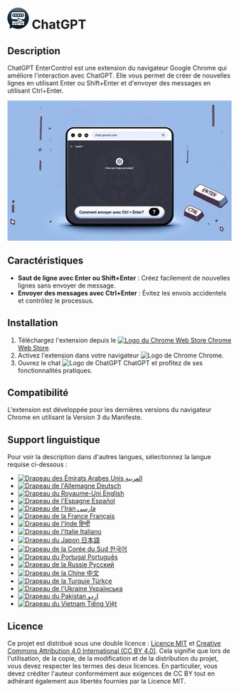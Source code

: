 # ![ChatGPT EnterControl Icon](../../icons/icon48.png) ChatGPT 

## Description

ChatGPT EnterControl est une extension du navigateur Google Chrome qui améliore l'interaction avec ChatGPT. Elle vous permet de créer de nouvelles lignes en utilisant Enter ou Shift+Enter et d'envoyer des messages en utilisant Ctrl+Enter.

![ChatGPT EnterControl Promo Image](../promo-images/promo-image_FR.jpg)

## Caractéristiques

- **Saut de ligne avec Enter ou Shift+Enter** : Créez facilement de nouvelles lignes sans envoyer de message.
- **Envoyer des messages avec Ctrl+Enter** : Évitez les envois accidentels et contrôlez le processus.

## Installation
1. Téléchargez l'extension depuis le [<img src="https://fonts.gstatic.com/s/i/productlogos/chrome_store/v7/192px.svg" width="12" alt="Logo du Chrome Web Store"> Chrome Web Store](https://chromewebstore.google.com/detail/chatgpt-entercontrol/llifnfdbmdcpjfnlhpombbadbhfghdao).
2. Activez l'extension dans votre navigateur <img src="https://fonts.gstatic.com/s/i/productlogos/chrome/v7/192px.svg" width="12" alt="Logo de Chrome"> Chrome.
3. Ouvrez le chat <img src="https://upload.wikimedia.org/wikipedia/commons/0/04/ChatGPT_logo.svg" width="12" alt="Logo de ChatGPT"> ChatGPT et profitez de ses fonctionnalités pratiques.

## Compatibilité

L'extension est développée pour les dernières versions du navigateur Chrome en utilisant la Version 3 du Manifeste.

## Support linguistique

Pour voir la description dans d'autres langues, sélectionnez la langue requise ci-dessous :

- [<img src="https://flagcdn.com/ae.svg" width="18" alt="Drapeau des Émirats Arabes Unis"> العربية](./README_AR.md)
- [<img src="https://flagcdn.com/de.svg" width="18" alt="Drapeau de l'Allemagne"> Deutsch](./README_DE.md)
- [<img src="https://flagcdn.com/gb.svg" width="18" alt="Drapeau du Royaume-Uni"> English](../../README.md)
- [<img src="https://flagcdn.com/es.svg" width="18" alt="Drapeau de l'Espagne"> Español](./README_ES.md)
- [<img src="https://flagcdn.com/ir.svg" width="18" alt="Drapeau de l'Iran"> فارسی](./README_FA.md)
- [<img src="https://flagcdn.com/fr.svg" width="18" alt="Drapeau de la France"> Français](./README_FR.md)
- [<img src="https://flagcdn.com/in.svg" width="18" alt="Drapeau de l'Inde"> हिन्दी](./README_HI.md)
- [<img src="https://flagcdn.com/it.svg" width="18" alt="Drapeau de l'Italie"> Italiano](./README_IT.md)
- [<img src="https://flagcdn.com/jp.svg" width="18" alt="Drapeau du Japon"> 日本語](./README_JA.md)
- [<img src="https://flagcdn.com/kr.svg" width="18" alt="Drapeau de la Corée du Sud"> 한국어](./README_KO.md)
- [<img src="https://flagcdn.com/pt.svg" width="18" alt="Drapeau du Portugal"> Português](./README_PT.md)
- [<img src="https://flagcdn.com/ru.svg" width="18" alt="Drapeau de la Russie"> Русский](./README_RU.md)
- [<img src="https://flagcdn.com/cn.svg" width="18" alt="Drapeau de la Chine"> 中文](./README_ZH.md)
- [<img src="https://flagcdn.com/tr.svg" width="18" alt="Drapeau de la Turquie"> Türkçe](./README_TR.md)
- [<img src="https://flagcdn.com/ua.svg" width="18" alt="Drapeau de l'Ukraine"> Українська](./README_UK.md)
- [<img src="https://flagcdn.com/pk.svg" width="18" alt="Drapeau du Pakistan"> اردو](./README_UR.md)
- [<img src="https://flagcdn.com/vi.svg" width="18" alt="Drapeau du Vietnam"> Tiếng Việt](./README_VI.md)

## Licence

Ce projet est distribué sous une double licence : [Licence MIT](../../LICENSE_MIT) et [Creative Commons Attribution 4.0 International (CC BY 4.0)](../../LICENSE_CC_BY_4.0). Cela signifie que lors de l'utilisation, de la copie, de la modification et de la distribution du projet, vous devez respecter les termes des deux licences. En particulier, vous devez créditer l'auteur conformément aux exigences de CC BY tout en adhérant également aux libertés fournies par la Licence MIT.
